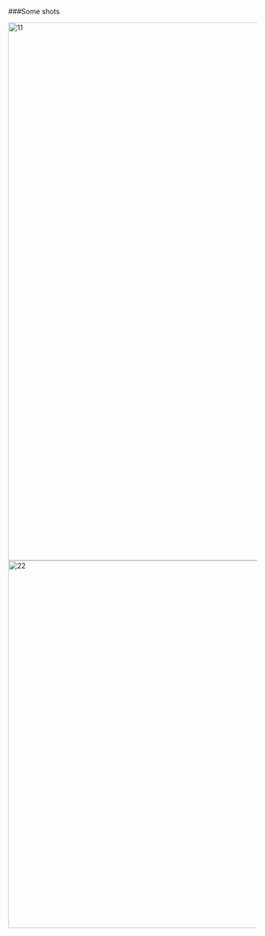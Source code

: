 ###Some shots

<img width="1091" alt="11" src="https://github.com/amirmsut/ReactNative-FoodDelivery/assets/106912785/2ce128d4-2bbc-4509-98bb-c10c54fe3dd3">
<img width="745" alt="22" src="https://github.com/amirmsut/ReactNative-FoodDelivery/assets/106912785/b246c827-c6ae-4c85-8179-59aa3f612fb4">
